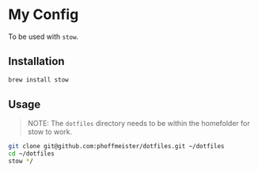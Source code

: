 # My Config

To be used with `stow`.

## Installation

```bash
brew install stow
```

## Usage

> NOTE: The `dotfiles` directory needs to be within the homefolder for stow to work.

```bash
git clone git@github.com:phoffmeister/dotfiles.git ~/dotfiles
cd ~/dotfiles
stow */
```
